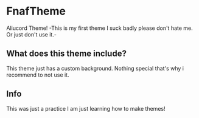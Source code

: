 # FnafTheme
Aliucord Theme! -This is my first theme I suck badly please don't hate me. Or just don't use it.-

## What does this theme include?
This theme just has a custom background. Nothing special that's why i recommend to not use it.

## Info
This was just a practice I am just learning how to make themes!

